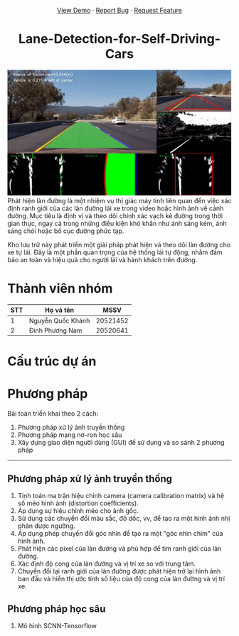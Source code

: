 <a name="readme-top"></a>
<div align="center">
  <p align="center">
    <a href="https://www.youtube.com/channel/UCKaMI0RBxF26f6j0Q8RRyTw">View Demo</a>
    ·
    <a href="https://github.com/nqkhanh2002/Lane-Detection-for-Self-Driving-Cars/issues">Report Bug</a>
    ·
    <a href="https://github.com/nqkhanh2002/Lane-Detection-for-Self-Driving-Cars/pulls">Request Feature</a>
  </p>
</div>

<h1 align="center">Lane-Detection-for-Self-Driving-Cars</h1>
<img src="Image_Resrouces\intro_readme.png"> <br>
Phát hiện làn đường là một nhiệm vụ thị giác máy tính liên quan đến việc xác định ranh giới của các làn đường lái xe trong video hoặc hình ảnh về cảnh đường. Mục tiêu là định vị và theo dõi chính xác vạch kẻ đường trong thời gian thực, ngay cả trong những điều kiện khó khăn như ánh sáng kém, ánh sáng chói hoặc bố cục đường phức tạp.

Kho lưu trữ này phát triển một giải pháp phát hiện và theo dõi làn đường cho xe tự lái. Đây là một phần quan trọng của hệ thống lái tự động, nhằm đảm bảo an toàn và hiệu quả cho người lái và hành khách trên đường.
# Thành viên nhóm 
| STT | Họ và tên | MSSV |
|-------|-------|-------|
| 1 | Nguyễn Quốc Khánh | 20521452 |
| 2 | Đinh Phương Nam | 20520641 |
# Cấu trúc dự án
# Phương pháp
Bài toán triển khai theo 2 cách:
1. Phương pháp xử lý ảnh truyền thống
2. Phương pháp mạng nơ-ron học sâu
3. Xây dựng giao diện người dùng (GUI) để sử dụng và so sánh 2 phương pháp 
------- 
## Phương pháp xử lý ảnh truyền thống
1. Tính toán ma trận hiệu chỉnh camera (camera calibration matrix) và hệ số méo hình ảnh (distortion coefficients).
2. Áp dụng sự hiệu chỉnh méo cho ảnh gốc.
3. Sử dụng các chuyển đổi màu sắc, độ dốc, vv, để tạo ra một hình ảnh nhị phân được ngưỡng.
4. Áp dụng phép chuyển đổi góc nhìn để tạo ra một "góc nhìn chim" của hình ảnh.
5. Phát hiện các pixel của làn đường và phù hợp để tìm ranh giới của làn đường.
6. Xác định độ cong của làn đường và vị trí xe so với trung tâm.
7. Chuyển đổi lại ranh giới của làn đường được phát hiện trở lại hình ảnh ban đầu và hiển thị ước tính số liệu của độ cong của làn đường và vị trí xe.
## Phương pháp học sâu 
1. Mô hình SCNN-Tensorflow


